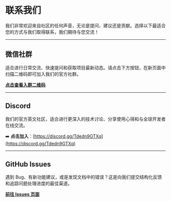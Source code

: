 # 联系我们

我们非常欢迎来自社区的任何声音，无论是提问、建议还是贡献。选择以下最适合您的方式与我们取得联系，我们期待与您交流！

---

## 微信社群 


适合进行日常交流、快速提问和获取项目最新动态。请点击下方按钮，在新页面中扫描二维码即可加入我们的官方社群。

[ **点击查看入群二维码**](https://mineru.net/community-portal/?aliasId=3c430f94)


---

## Discord 

我们的官方英文社区，适合进行更深入的技术讨论、分享使用心得和与全球开发者在线交流。

➡️ **点击加入**：[https://discord.gg/Tdedn9GTXq](https://discord.gg/Tdedn9GTXq)

---

## GitHub Issues

遇到 Bug、有新功能建议，或是发现文档中的错误？这是向我们提交结构化反馈和追踪问题处理进度的最佳渠道。

[ **前往 Issues 页面**](https://github.com/Natt-code216/MinerU_UM/issues)
